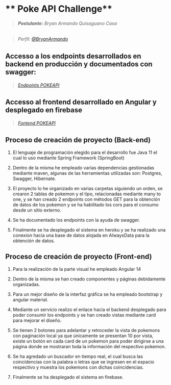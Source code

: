 # ** Poke API Challenge** 

> ######  **Postulante:** Bryan Armando Quisaguano Casa

> ######  Perfil: [@BryanArmando](https://github.com/BryanArmando)


## Accesso a los endpoints desarrollados en backend en producción y documentados con swagger:

> ######  [Endpoints POKEAPI](https://pokeappkrug.herokuapp.com/doc/swagger-ui/index.html)


## Accesso al frontend desarrollado en Angular y desplegado en firebase

> ######  [Fontend POKEAPI](https://apppokeapifront.web.app/)

## Proceso de creación de proyecto (Back-end)

1. El lenguaje de programación elegido para el desarrollo fue Java 11 el cual lo uso mediante Spring Framework (SpringBoot)

2. Dentro de la misma he empleado varias dependencias gestionadas mediante maven, algunas de las herramientas utilizadas son: Postgres, Swagger, Hibernate. 

3. El proyecto lo he organizado en varias carpetas siguiendo un orden, se crearon 2 tablas de pokemon y el tipo, relacionadas mediante many to one, y se han creado 2 endpoints con métodos GET para la obtención de datos de los pokemon y se ha habilitado los cors para el consumo desde un sitio externo.

4. Se ha documentado los endpoints con la ayuda de swagger. 

5. Finalmente se ha desplegado el sistema en heroku y se ha realizado una conexion hacia una base de datos alojada en AlwaysData para la obtención de datos.  

## Proceso de creación de proyecto (Front-end)

1. Para la realización de la parte visual he empleado Angular 14 

2. Dentro de la misma se han creado componentes y páginas debidamente organizadas. 

3. Para un mejor diseño de la interfaz gráfica se ha empleado bootstrap y angular material.

4. Mediante un servicio realizo el enlace hacia el backend desplegado para poder consumir los endpoints y se han creado vistas mediante card para mejorar el diseño. 

5. Se tienen 2 botones para adelantar y retroceder la vista de pokemons con paginación local ya que únicamente se presentan 10 por vista, existe un botón en cada card de un pokemon para poder dirigirse a una página donde se mostraran toda la información del respectivo pokemon.

6. Se ha agredado un buscador en tiempo real, el cual busca las coincidencias con la palabra o letras que se ingresen en el espacio respectivo y muestra los pokemons con dichas coincidencias. 

6. Finalmente se ha desplegado el sistema en firebase.  
